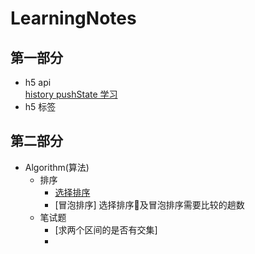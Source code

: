 # LearningNotes
## 第一部分
-   h5 api  
    [history pushState 学习](https://github.com/lyyh/FELearningNotes/blob/master/part%201/h5%20api/h5%20history.md)
-   h5 标签

## 第二部分
-   Algorithm(算法)
    - 排序
        - [选择排序](https://github.com/lyyh/FELearningNotes/blob/master/part%202/%E6%8E%92%E5%BA%8F/%E9%80%89%E6%8B%A9%E6%8E%92%E5%BA%8F/selection.js)  
        - [冒泡排序]
        选择排序及冒泡排序需要比较的趟数
    - 笔试题
        - [求两个区间的是否有交集]
        - 


